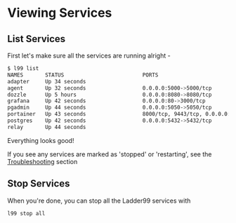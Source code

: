 # Viewing Services


## List Services

First let's make sure all the services are running alright - 

```bash
$ l99 list
NAMES       STATUS                         PORTS
adapter     Up 34 seconds
agent       Up 32 seconds                  0.0.0.0:5000->5000/tcp
dozzle      Up 5 hours                     0.0.0.0:8080->8080/tcp
grafana     Up 42 seconds                  0.0.0.0:80->3000/tcp
pgadmin     Up 44 seconds                  0.0.0.0:5050->5050/tcp
portainer   Up 43 seconds                  8000/tcp, 9443/tcp, 0.0.0.0:9000->9000/tcp
postgres    Up 42 seconds                  0.0.0.0:5432->5432/tcp
relay       Up 44 seconds
```

Everything looks good! 

If you see any services are marked as 'stopped' or 'restarting', see the [Troubleshooting](troubleshooting.md) section


## Stop Services

When you're done, you can stop all the Ladder99 services with

```bash
l99 stop all
```
